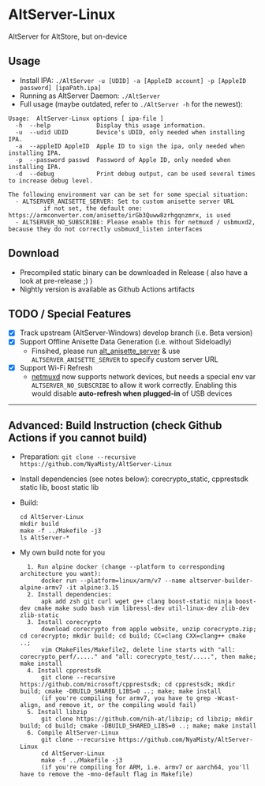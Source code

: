 # AltServer-Linux
AltServer for AltStore, but on-device

## Usage

- Install IPA: `./AltServer -u [UDID] -a [AppleID account] -p [AppleID password] [ipaPath.ipa]`
- Running as AltServer Daemon: `./AltServer`
- Full usage (maybe outdated, refer to `./AltServer -h` for the newest):
```
Usage:  AltServer-Linux options [ ipa-file ]
  -h  --help             Display this usage information.
  -u  --udid UDID        Device's UDID, only needed when installing IPA.
  -a  --appleID AppleID  Apple ID to sign the ipa, only needed when installing IPA.
  -p  --password passwd  Password of Apple ID, only needed when installing IPA.
  -d  --debug            Print debug output, can be used several times to increase debug level.

The following environment var can be set for some special situation:
  - ALTSERVER_ANISETTE_SERVER: Set to custom anisette server URL
          if not set, the default one: https://armconverter.com/anisette/irGb3Quww8zrhgqnzmrx, is used
  - ALTSERVER_NO_SUBSCRIBE: Please enable this for netmuxd / usbmuxd2, because they do not correctly usbmuxd_listen interfaces
```

## Download

- Precompiled static binary can be downloaded in Release ( also have a look at pre-release ;) )
- Nightly version is available as Github Actions artifacts

## TODO / Special Features
- [x] Track upstream (AltServer-Windows) develop branch (i.e. Beta version)
- [x] Support Offline Anisette Data Generation (i.e. without Sideloadly)
  - Finsihed, please run [alt_anisette_server](https://hub.docker.com/r/nyamisty/alt_anisette_server) & use `ALTSERVER_ANISETTE_SERVER` to specify custom server URL
- [x] Support Wi-Fi Refresh
  - [netmuxd](https://github.com/jkcoxson/netmuxd) now supports network devices, but needs a special env var `ALTSERVER_NO_SUBSCRIBE` to allow it work correctly. Enabling this would disable **auto-refresh when plugged-in** of USB devices

----

## Advanced: Build Instruction (check Github Actions if you cannot build)

- Preparation: `git clone --recursive https://github.com/NyaMisty/AltServer-Linux`

- Install dependencies (see notes below): corecrypto_static, cpprestsdk static lib, boost static lib

- Build:
  ```
  cd AltServer-Linux
  mkdir build
  make -f ../Makefile -j3
  ls AltServer-*
  ```

- My own build note for you 
  ```
    1. Run alpine docker (change --platform to corresponding architecture you want): 
        docker run --platform=linux/arm/v7 --name altserver-builder-alpine-armv7 -it alpine:3.15 
    2. Install dependencies:
        apk add zsh git curl wget g++ clang boost-static ninja boost-dev cmake make sudo bash vim libressl-dev util-linux-dev zlib-dev zlib-static
    3. Install corecrypto
        download corecrypto from apple website, unzip corecrypto.zip; cd corecrypto; mkdir build; cd build; CC=clang CXX=clang++ cmake ..;
        vim CMakeFiles/Makefile2, delete line starts with "all: corecrypto_perf/....." and "all: corecrypto_test/.....", then make; make install
    4. Install cpprestsdk
        git clone --recursive https://github.com/microsoft/cpprestsdk; cd cpprestsdk; mkdir build; cmake -DBUILD_SHARED_LIBS=0 ..; make; make install
	    (if you're compiling for armv7, you have to grep -Wcast-align, and remove it, or the compiling would fail)
    5. Install libzip
        git clone https://github.com/nih-at/libzip; cd libzip; mkdir build; cd build; cmake -DBUILD_SHARED_LIBS=0 ..; make; make install
    6. Compile AltServer-Linux
        git clone --recursive https://github.com/NyaMisty/AltServer-Linux
        cd AltServer-Linux
        make -f ../Makefile -j3
	    (if you're compiling for ARM, i.e. armv7 or aarch64, you'll have to remove the -mno-default flag in Makefile)

  ```
